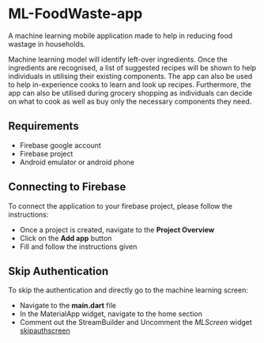 # ML-FoodWaste-app

A machine learning mobile application made to help in reducing food wastage in households.

Machine learning model will identify left-over ingredients. Once the ingredients are recognised, a list of suggested recipes will be shown to help individuals in utilising their existing components. The app can also be used to help in-experience cooks to learn and look up recipes. Furthermore, the app can also be utilised during grocery shopping as individuals can decide on what to cook as well as buy only the necessary components they need. 

## Requirements
- Firebase google account 
- Firebase project
- Android emulator or android phone

## Connecting to Firebase
To connect the application to your firebase project, please follow the instructions:
- Once a project is created, navigate to the **Project Overview**
- Click on the **Add app** button
- Fill and follow the instructions given

## Skip Authentication
To skip the authentication and directly go to the machine learning screen:
- Navigate to the **main.dart** file
- In the MaterialApp widget, navigate to the home section
- Comment out the StreamBuilder and Uncomment the *MLScreen* widget
[skipauthscreen](assets/skipauthscreen.PNG)


